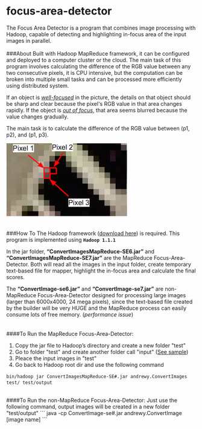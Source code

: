 focus-area-detector
===================
The Focus Area Detector is a program that combines image processing with Hadoop, capable of detecting and highlighting in-focus area of the input images in parallel.
<br />  
###About
Built with Hadoop MapReduce framework, it can be configured and deployed to a computer cluster or the cloud. The main task of this program involves calculating the difference of the RGB value between any two consecutive pixels, it is CPU intensive, but the computation can be broken into multiple small tasks and can be processed more efficiently using distributed system.

If an object is *[well-focused](img/thumbnails/detector-1-thumbnail.png)* in the picture, the details on that object should be sharp and clear because the pixel's RGB value in that area changes rapidly. If the object is *[out of focus](img/thumbnails/detector-2-thumbnail.png)*, that area seems blurred because the value changes gradually. 

The main task is to calculate the difference of the RGB value between (p1, p2), and (p1, p3).
  
![alt tag](img/thumbnails/detector-3-thumbnail.png)  
<br />  
###How To
The Hadoop framework ([download here](http://hadoop.apache.org)) is required. 
This program is implemented using **`Hadoop 1.1.1`**

In the jar folder, **“ConvertImagesMapReduce-SE6.jar”** and **“ConvertImagesMapReduce-SE7.jar”** are the MapReduce Focus-Area-Detector. Both will read all the images in the input folder, create temporary text-based file for mapper, highlight the in-focus area and calculate the final scores. 

The **“ConvertImage-se6.jar”** and **“ConvertImage-se7.jar”** are non-MapReduce Focus-Area-Detector designed for processing large images (larger than 6000x4000, 24 mega pixels), since the text-based file created by the builder will be very HUGE and the MapReduce process can easily consume lots of free memory. (*performance issue*)  
<br />  
####To Run the MapReduce Focus-Area-Detector:
1. Copy the jar file to Hadoop’s directory and create a new folder "test"
2. Go to folder "test" and create another folder call "input" ([See sample](img/test.png))
3. Pleace the input images in "test"
4. Go back to Hadoop root dir and use the following command 
```
bin/hadoop jar ConvertImagesMapReduce-SE#.jar andrewy.ConvertImages test/ test/output
```

<br />  
####To Run the non-MapReduce Focus-Area-Detector:
Just use the following command, output images will be created in a new folder "test/output"
```
java -cp ConvertImage-se#.jar andrewy.ConvertImage [image name]
```  
<br />  
